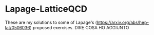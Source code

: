# Lapage-LatticeQCD
These are my solutions to some of Lapage's (https://arxiv.org/abs/hep-lat/0506036) proposed exercises. DIRE COSA HO AGGIUNTO
